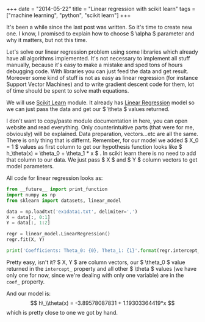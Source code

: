+++
date = "2014-05-22"
title = "Linear regression with scikit learn"
tags = ["machine learning", "python", "scikit learn"]
+++

It's been a while since the last post was written. So it's time to create new one. I know, I promised to explain
how to choose $ \\alpha $ parameter and why it matters, but not this time. 

<!--more-->

Let's solve our linear regression problem using some libraries which already have all algorithms implemented. It's not necessary
to implement all stuff manually, because it's easy to make a mistake and sped tons of hours debugging code. With libraries you 
can just feed the data and get result. Moreover some kind of stuff is not as easy as linear regression (for instance Support Vector Machines)
and to write gradient descent code for them, lot of time should be spent to solve math equations.

We will use [Scikit Learn](http://scikit-learn.org) module. It already has [Linear Regression](http://scikit-learn.org/stable/modules/generated/sklearn.linear_model.LinearRegression.html#sklearn.linear_model.LinearRegression) model so we can just pass the data and get our $ \\theta $ values returned.

I don't want to copy/paste module documentation in here, you can open website and read everything. Only counterintuitive parts (that were for me, obviously)
will be explained. Data preparation, vectors...etc are all the same. There is only thing that is differnt. Remember, for our model
we added $ X\_0 = 1 $ values as first column to get our hypothesis function looks like $ h\_\\theta(x) = \\theta\_0 + \\theta\_1 \* x $ . 
In scikit learn there is no need to add that column to our data. We just pass $ X $ and $ Y $ column vectors to get model parameters.

All code for linear regression looks as:

```python
from __future__ import print_function
import numpy as np
from sklearn import datasets, linear_model

data = np.loadtxt('ex1data1.txt', delimiter=',')
X = data[:, 0:1]
Y = data[:, 1:2]

regr = linear_model.LinearRegression()
regr.fit(X, Y)

print('Coefficients: Theta_0: {0}, Theta_1: {1}'.format(regr.intercept_[0],  regr.coef_[0][0]))

```

Pretty easy, isn't it? $ X, Y $ are column vectors, our $ \\theta\_0 $ value returned in the `intercept_` property and
all other $ \\theta $ values (we have only one for now, since we're dealing with only one variable) are in the `coef_`
property.

And our model is: $$ h\_\\theta(x) = -3.89578087831 + 1.19303364419*x $$
which is pretty close to one we got by hand.